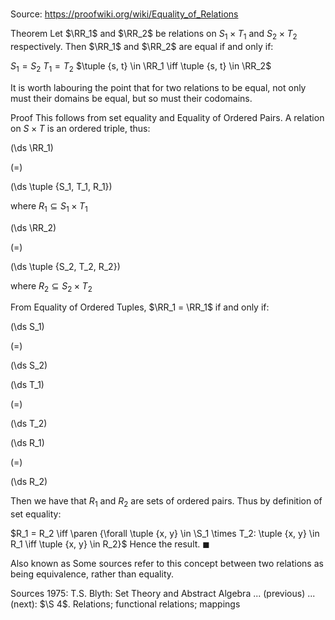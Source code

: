 # 

Source: https://proofwiki.org/wiki/Equality_of_Relations



Theorem
Let $\RR_1$ and $\RR_2$ be relations on $S_1 \times T_1$ and $S_2 \times T_2$ respectively.
Then $\RR_1$ and $\RR_2$ are equal if and only if:

$S_1 = S_2$
$T_1 = T_2$
$\tuple {s, t} \in \RR_1 \iff \tuple {s, t} \in \RR_2$

It is worth labouring the point that for two relations to be equal, not only must their domains be equal, but so must their codomains.


Proof
This follows from set equality and Equality of Ordered Pairs.
A relation on $S \times T$ is an ordered triple, thus:














\(\ds \RR_1\)

\(=\)







\(\ds \tuple {S_1, T_1, R_1}\)





where $R_1 \subseteq S_1 \times T_1$














\(\ds \RR_2\)

\(=\)







\(\ds \tuple {S_2, T_2, R_2}\)





where $R_2 \subseteq S_2 \times T_2$




From Equality of Ordered Tuples, $\RR_1 = \RR_1$ if and only if:














\(\ds S_1\)

\(=\)







\(\ds S_2\)




















\(\ds T_1\)

\(=\)







\(\ds T_2\)




















\(\ds R_1\)

\(=\)







\(\ds R_2\)










Then we have that $R_1$ and $R_2$ are sets of ordered pairs.
Thus by definition of set equality:

$R_1 = R_2 \iff \paren {\forall \tuple {x, y} \in \S_1 \times T_2: \tuple {x, y} \in R_1 \iff \tuple {x, y} \in R_2}$
Hence the result.
$\blacksquare$


Also known as
Some sources refer to this concept between two relations as being equivalence, rather than equality.


Sources
1975: T.S. Blyth: Set Theory and Abstract Algebra ... (previous) ... (next): $\S 4$. Relations; functional relations; mappings




